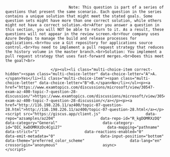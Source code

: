 <p class="card-text">
							
								Note: This question is part of a series of questions that present the same scenario. Each question in the series contains a unique solution that might meet the stated goals. Some question sets might have more than one correct solution, while others might not have a correct solution.<br>After you answer a question in this section, you will NOT be able to return to it. As a result, these questions will not appear in the review screen.<br>Your company uses Azure DevOps to manage the build and release processes for applications.<br>You use a Git repository for applications source control.<br>You need to implement a pull request strategy that reduces the history volume in the master branch.<br>Solution: You implement a pull request strategy that uses fast-forward merges.<br>Does this meet the goal?<br>
							
						</p><ul><li class="multi-choice-item correct-hidden"><span class="multi-choice-letter" data-choice-letter="A">A.</span>Yes</li><li class="multi-choice-item"><span class="multi-choice-letter" data-choice-letter="B">B.</span>No</li></ul><p><a href="https://www.examtopics.com/discussions/microsoft/view/30547-exam-az-400-topic-7-question-28-discussion/">https://www.examtopics.com/discussions/microsoft/view/30547-exam-az-400-topic-7-question-28-discussion/</a></p><p><a href="http://116.198.226.11/az400/topic-07-question-28.html">http://116.198.226.11/az400/topic-07-question-28.html</a></p><script src="https://giscus.app/client.js"                    data-repo="azsamples/az204"                    data-repo-id="R_kgDOMRXzDQ"                    data-category="General"                    data-category-id="DIC_kwDOMRXzDc4Cgi27"                    data-mapping="pathname"                    data-strict="1"                    data-reactions-enabled="0"                    data-emit-metadata="0"                    data-input-position="bottom"                    data-theme="preferred_color_scheme"                    data-lang="en"                    crossorigin="anonymous"                    async>                    </script>